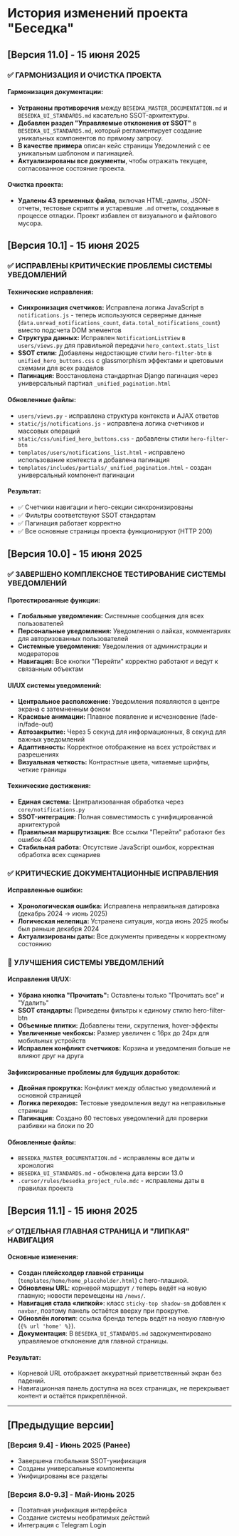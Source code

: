 # История изменений проекта "Беседка"

## [Версия 11.0] - 15 июня 2025

### ✅ ГАРМОНИЗАЦИЯ И ОЧИСТКА ПРОЕКТА

#### Гармонизация документации:
- **Устранены противоречия** между `BESEDKA_MASTER_DOCUMENTATION.md` и `BESEDKA_UI_STANDARDS.md` касательно SSOT-архитектуры.
- **Добавлен раздел "Управляемые отклонения от SSOT"** в `BESEDKA_UI_STANDARDS.md`, который регламентирует создание уникальных компонентов по прямому запросу.
- **В качестве примера** описан кейс страницы Уведомлений с ее уникальным шаблоном и пагинацией.
- **Актуализированы все документы**, чтобы отражать текущее, согласованное состояние проекта.

#### Очистка проекта:
- **Удалены 43 временных файла**, включая HTML-дампы, JSON-отчеты, тестовые скрипты и устаревшие `.md` отчеты, созданные в процессе отладки. Проект избавлен от визуального и файлового мусора.

## [Версия 10.1] - 15 июня 2025

### ✅ ИСПРАВЛЕНЫ КРИТИЧЕСКИЕ ПРОБЛЕМЫ СИСТЕМЫ УВЕДОМЛЕНИЙ

#### Технические исправления:
- **Синхронизация счетчиков:** Исправлена логика JavaScript в `notifications.js` - теперь используются серверные данные (`data.unread_notifications_count`, `data.total_notifications_count`) вместо подсчета DOM элементов
- **Структура данных:** Исправлен `NotificationListView` в `users/views.py` для правильной передачи `hero_context.stats_list`
- **SSOT стили:** Добавлены недостающие стили `hero-filter-btn` в `unified_hero_buttons.css` с glassmorphism эффектами и цветовыми схемами для всех разделов
- **Пагинация:** Восстановлена стандартная Django пагинация через универсальный партиал `_unified_pagination.html`

#### Обновленные файлы:
- `users/views.py` - исправлена структура контекста и AJAX ответов
- `static/js/notifications.js` - исправлена логика счетчиков и массовых операций
- `static/css/unified_hero_buttons.css` - добавлены стили `hero-filter-btn`
- `templates/users/notifications_list.html` - исправлено использование контекста и добавлена пагинация
- `templates/includes/partials/_unified_pagination.html` - создан универсальный компонент пагинации

#### Результат:
- ✅ Счетчики навигации и hero-секции синхронизированы
- ✅ Фильтры соответствуют SSOT стандартам
- ✅ Пагинация работает корректно
- ✅ Все основные страницы проекта функционируют (HTTP 200)

## [Версия 10.0] - 15 июня 2025

### ✅ ЗАВЕРШЕНО КОМПЛЕКСНОЕ ТЕСТИРОВАНИЕ СИСТЕМЫ УВЕДОМЛЕНИЙ

#### Протестированные функции:
- **Глобальные уведомления:** Системные сообщения для всех пользователей
- **Персональные уведомления:** Уведомления о лайках, комментариях для авторизованных пользователей
- **Системные уведомления:** Уведомления от администрации и модераторов
- **Навигация:** Все кнопки "Перейти" корректно работают и ведут к связанным объектам

#### UI/UX системы уведомлений:
- **Центральное расположение:** Уведомления появляются в центре экрана с затемненным фоном
- **Красивые анимации:** Плавное появление и исчезновение (fade-in/fade-out)
- **Автозакрытие:** Через 5 секунд для информационных, 8 секунд для важных уведомлений
- **Адаптивность:** Корректное отображение на всех устройствах и разрешениях
- **Визуальная четкость:** Контрастные цвета, читаемые шрифты, четкие границы

#### Технические достижения:
- **Единая система:** Централизованная обработка через `core/notifications.py`
- **SSOT-интеграция:** Полная совместимость с унифицированной архитектурой
- **Правильная маршрутизация:** Все ссылки "Перейти" работают без ошибок 404
- **Стабильная работа:** Отсутствие JavaScript ошибок, корректная обработка всех сценариев

### ✅ КРИТИЧЕСКИЕ ДОКУМЕНТАЦИОННЫЕ ИСПРАВЛЕНИЯ

#### Исправленные ошибки:
- **Хронологическая ошибка:** Исправлена неправильная датировка (декабрь 2024 → июнь 2025)
- **Логическая нелепица:** Устранена ситуация, когда июнь 2025 якобы был раньше декабря 2024
- **Актуализированы даты:** Все документы приведены к корректному состоянию

### 🔧 УЛУЧШЕНИЯ СИСТЕМЫ УВЕДОМЛЕНИЙ

#### Исправления UI/UX:
- **Убрана кнопка "Прочитать":** Оставлены только "Прочитать все" и "Удалить"
- **SSOT стандарты:** Приведены фильтры к единому стилю hero-filter-btn
- **Объемные плитки:** Добавлены тени, скругления, hover-эффекты
- **Увеличенные чекбоксы:** Размер увеличен с 16px до 24px для мобильных устройств
- **Исправлен конфликт счетчиков:** Корзина и уведомления больше не влияют друг на друга

#### Зафиксированные проблемы для будущих доработок:
- **Двойная прокрутка:** Конфликт между областью уведомлений и основной страницей
- **Логика переходов:** Тестовые уведомления ведут на неправильные страницы
- **Пагинация:** Создано 60 тестовых уведомлений для проверки разбивки на блоки по 20

#### Обновленные файлы:
- `BESEDKA_MASTER_DOCUMENTATION.md` - исправлены все даты и хронология
- `BESEDKA_UI_STANDARDS.md` - обновлена дата версии 13.0
- `.cursor/rules/besedka_project_rule.mdc` - исправлены даты в правилах проекта

## [Версия 11.1] - 15 июня 2025

### ✅ ОТДЕЛЬНАЯ ГЛАВНАЯ СТРАНИЦА И "ЛИПКАЯ" НАВИГАЦИЯ

#### Основные изменения:
- **Создан плейсхолдер главной страницы** (`templates/home/home_placeholder.html`) с hero-плашкой.
- **Обновлены URL**: корневой маршрут `/` теперь ведёт на новую главную; новости перемещены на `/news/`.
- **Навигация стала «липкой»**: класс `sticky-top shadow-sm` добавлен к `navbar`, поэтому панель остаётся вверху при прокрутке.
- **Обновлён логотип**: ссылка бренда теперь ведёт на новую главную (`{% url 'home' %}`).
- **Документация**: В `BESEDKA_UI_STANDARDS.md` задокументировано управляемое отклонение для главной страницы.

#### Результат:
- Корневой URL отображает аккуратный приветственный экран без падений.
- Навигационная панель доступна на всех страницах, не перекрывает контент и остаётся прикреплённой.

---

## [Предыдущие версии]

### [Версия 9.4] - Июнь 2025 (Ранее)
- Завершена глобальная SSOT-унификация
- Созданы универсальные компоненты
- Унифицированы все разделы

### [Версия 8.0-9.3] - Май-Июнь 2025
- Поэтапная унификация интерфейса
- Создание системы необратимых действий
- Интеграция с Telegram Login
